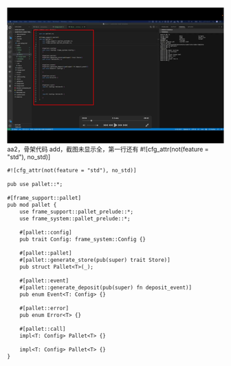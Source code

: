 ![](./img/2022-09-03-16-11-24.png)  
aa2，骨架代码
add，截图未显示全，第一行还有
\#![cfg_attr(not(feature = "std"), no_std)]

```
#![cfg_attr(not(feature = "std"), no_std)]

pub use pallet::*;

#[frame_support::pallet]
pub mod pallet {
	use frame_support::pallet_prelude::*;
	use frame_system::pallet_prelude::*;

	#[pallet::config]
	pub trait Config: frame_system::Config {}

	#[pallet::pallet]
	#[pallet::generate_store(pub(super) trait Store)]
	pub struct Pallet<T>(_);

	#[pallet::event]
	#[pallet::generate_deposit(pub(super) fn deposit_event)]
	pub enum Event<T: Config> {}

	#[pallet::error]
	pub enum Error<T> {}

	#[pallet::call]
	impl<T: Config> Pallet<T> {}

	impl<T: Config> Pallet<T> {}
}

```
